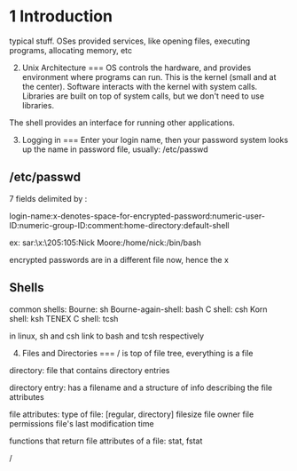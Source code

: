 1 Introduction
===
typical stuff.  OSes provided services, like opening files, executing programs, allocating memory, etc

2. Unix Architecture
===
OS controls the hardware, and provides environment where programs can run.
This is the kernel (small and at the center). Software interacts with the kernel with system calls.  Libraries are built on top of system calls, but we don't need to use libraries.

The shell provides an interface for running other applications.

3. Logging in
===
Enter your login name, then your password
system looks up the name in password file, usually: /etc/passwd

/etc/passwd
---
7 fields delimited by :

login-name:x-denotes-space-for-encrypted-password:numeric-user-ID:numeric-group-ID:comment:home-directory:default-shell

ex: sar:\x:\205:105:Nick Moore:/home/nick:/bin/bash

encrypted passwords are in a different file now, hence the x

Shells
---
common shells:
  Bourne:               sh
  Bourne-again-shell:   bash
  C shell:              csh
  Korn shell:           ksh
  TENEX C shell:        tcsh
  
  in linux, sh and csh link to bash and tcsh respectively
  
4. Files and Directories
===
/ is top of file tree, everything is a file

directory:
    file that contains directory entries
    
directory entry:
    has a filename and a structure of info describing the file attributes
    
file attributes:
    type of file: [regular, directory]
    filesize
    file owner
    file permissions
    file's last modification time
    
functions that return file attributes of a file:
    stat, fstat
    
/    
